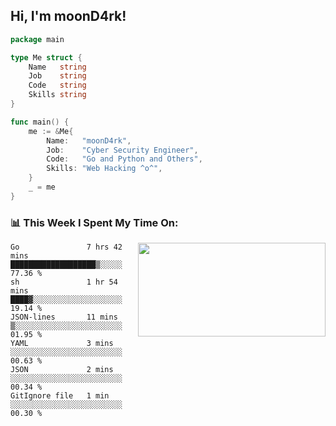 <h2> Hi, I'm moonD4rk!</h2>

```go
package main

type Me struct {
	Name   string
	Job    string
	Code   string
	Skills string
}

func main() {
	me := &Me{
		Name:   "moonD4rk",
		Job:    "Cyber Security Engineer",
		Code:   "Go and Python and Others",
		Skills: "Web Hacking ^o^",
	}
	_ = me
}
```

<h3>📊 This Week I Spent My Time On:</h3>
<img align='right' src="https://github-readme-stats.vercel.app/api?username=moond4rk&show_icons=true&theme=radical", width="300" height="150">

<!--START_SECTION:waka-->

```text
Go               7 hrs 42 mins   ███████████████████▒░░░░░   77.36 %
sh               1 hr 54 mins    ████▓░░░░░░░░░░░░░░░░░░░░   19.14 %
JSON-lines       11 mins         ▒░░░░░░░░░░░░░░░░░░░░░░░░   01.95 %
YAML             3 mins          ░░░░░░░░░░░░░░░░░░░░░░░░░   00.63 %
JSON             2 mins          ░░░░░░░░░░░░░░░░░░░░░░░░░   00.34 %
GitIgnore file   1 min           ░░░░░░░░░░░░░░░░░░░░░░░░░   00.30 %
```

<!--END_SECTION:waka-->

